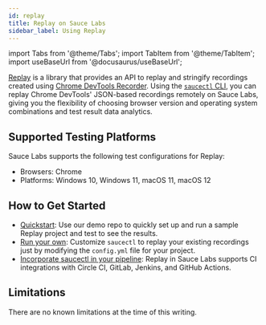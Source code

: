 ```yaml
---
id: replay
title: Replay on Sauce Labs
sidebar_label: Using Replay
---
```


import Tabs from '@theme/Tabs';
import TabItem from '@theme/TabItem';
import useBaseUrl from '@docusaurus/useBaseUrl';

[Replay](https://github.com/puppeteer/replay) is a library that provides an API to replay and stringify recordings created using [Chrome DevTools Recorder](https://developer.chrome.com/docs/devtools/recorder). Using the [`saucectl` CLI](/dev/cli/saucectl), you can replay Chrome DevTools' JSON-based recordings remotely on Sauce Labs, giving you the flexibility of choosing browser version and operating system combinations and test result data analytics.

## Supported Testing Platforms

Sauce Labs supports the following test configurations for Replay:

- Browsers: Chrome
- Platforms: Windows 10, Windows 11, macOS 11, macOS 12

## How to Get Started

- [Quickstart](/web-apps/automated-testing/replay/quickstart): Use our demo repo to quickly set up and run a sample Replay project and test to see the results.
- [Run your own](/web-apps/automated-testing/replay/yaml): Customize `saucectl` to replay your existing recordings just by modifying the `config.yml` file for your project.
- [Incorporate saucectl in your pipeline](/dev/cli/saucectl/usage/use-cases/#integrating-saucectl-in-your-ci-pipeline): Replay in Sauce Labs supports CI integrations with Circle CI, GitLab, Jenkins, and GitHub Actions.

## Limitations

There are no known limitations at the time of this writing.
